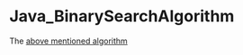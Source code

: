 # Java_BinarySearchAlgorithm

The [above mentioned algorithm](https://www.geeksforgeeks.org/binary-search/)

